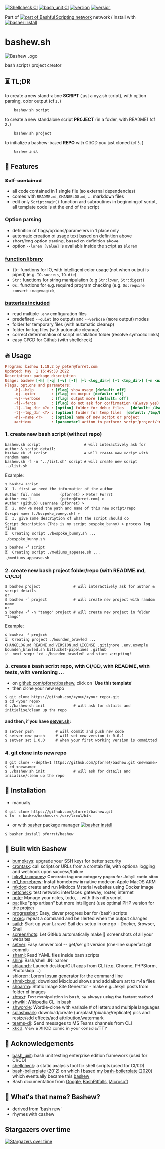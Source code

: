 [![Shellcheck CI](https://github.com/pforret/bashew/actions/workflows/shellcheck.yml/badge.svg)](https://github.com/pforret/bashew/actions/workflows/shellcheck.yml)
[![bash_unit CI](https://github.com/pforret/bashew/actions/workflows/bash_unit.yml/badge.svg)](https://github.com/pforret/bashew/actions/workflows/bash_unit.yml)
[![version](https://img.shields.io/github/v/tag/pforret/bashew)](https://github.com/pforret/bashew/tags)
[![version](https://img.shields.io/github/v/release/pforret/bashew)](https://github.com/pforret/bashew/releases)

Part of [![part of Bashful Scripting network](https://img.shields.io/badge/bashful-scripting-orange)](https://blog.forret.com/portfolio/bashful/) network
/
Install with [![basher install](https://img.shields.io/badge/basher-install-white?logo=gnu-bash&style=flat)](https://www.basher.it/package/)

# bashew.sh

![Bashew Logo](assets/bashew.jpg)

bash script / project creator

## ⏳ TL;DR

to create a new stand-alone **SCRIPT** (just a xyz.sh script), with option parsing, color output (cf `1.`)

        bashew.sh script
    
to create a new standalone script **PROJECT** (in a folder, with README) (cf `2.`)

        bashew.sh project

to initialize a bashew-based **REPO** with CI/CD you just cloned (cf `3.`)

        bashew init
     
## 🎯 Features

### Self-contained
* all code contained in 1 single file (no external dependencies)
* comes with `README.md`, `CHANGELOG.md`, ... markdown files
* edit only `Script:main()` function and subroutines in beginning of script, all template code is at the end of the script

### Option parsing
* definition of flags/options/parameters in 1 place only
* automatic creation of usage text based on definition above
* short/long option parsing, based on definition above
* option `--lorem [value]` is available inside the script as `$lorem`

### [function library](doc/functions.md)
* `IO:` functions for IO, with intelligent color usage (not when output is piped) (e.g. `IO.success`, `IO.die`)
* `Str:` functions for string manipulation (e.g `Str:lower`, `Str:digest`)
* `Os:` functions for e.g. required program checking (e.g. `Os:require convert imagemagick`)

### [batteries included](doc/features.md)
* read multiple `.env` configuration files
* predefined `--quiet` (no output) and `--verbose` (more output) modes
* folder for temporary files (with automatic cleanup)
* folder for log files (with automatic cleanup)
* correct determination of script installation folder (resolve symbolic links)
* easy CI/CD for Github (with shellcheck)

## 🔥 Usage

```ini
Program: bashew 1.18.2 by peter@forret.com
Updated: May  1 16:49:18 2022
Description: package_description
Usage: bashew [-h] [-q] [-v] [-f] [-l <log_dir>] [-t <tmp_dir>] [-n <name>] <action>
Flags, options and parameters:
    -h|--help        : [flag] show usage [default: off]
    -q|--quiet       : [flag] no output [default: off]
    -v|--verbose     : [flag] output more [default: off]
    -f|--force       : [flag] do not ask for confirmation (always yes) [default: off]
    -l|--log_dir <?> : [option] folder for debug files   [default: /Users/pforret/log/bashew]
    -t|--tmp_dir <?> : [option] folder for temp files  [default: /tmp/bashew]
    -n|--name <?>    : [option] name of new script or project
    <action>         : [parameter] action to perform: script/project/init/update
```

### 1. create new bash script (without repo)
```shell
bashew.sh script                    # will interactively ask for author & script details
bashew.sh -f script                 # will create new script with random name
bashew.sh -f -n "../list.sh" script # will create new script ../list.sh
```

Example:
```console
$ bashew script
⏳  1. first we need the information of the author
Author full name         (pforret) > Peter Forret
Author email             (peter@forret.com) > 
Author (github) username (pforret) > 
⏳  2. now we need the path and name of this new script/repo
Script name (./bespoke_bunny.sh) > 
⏳  3. give some description of what the script should do
Script description (This is my script bespoke_bunny) > process log files
⏳  Creating script ./bespoke_bunny.sh ...
./bespoke_bunny.sh

$ bashew -f script 
⏳  Creating script ./mediums_appease.sh ...
./mediums_appease.sh
```

### 2. create new bash project folder/repo (with README.md, CI/CD)
```console
$ bashew project               # will interactively ask for author & script details
or
$ bashew -f project            # will create new project with random name
or
$ bashew -f -n "tango" project # will create new project in folder "tango"
```

Example:
```console
$ bashew -f project
⏳  Creating project ./bounden_brawled ...
CHANGELOG.md README.md VERSION.md LICENSE .gitignore .env.example bounden_brawled.sh bitbucket-pipelines .github  
✅  next step: 'cd ./bounden_brawled' and start scripting!
```

### 3. create a bash script repo, with CI/CD, with README, with tests, with versioning ... 

* on [github.com/pforret/bashew](https://github.com/pforret/bashew), click on '**Use this template**'
* then clone your new repo
```console
$ git clone https://github.com/<you>/<your repo>.git
$ cd <your repo>
$ ./bashew.sh init             # will ask for details and initialise/clean up the repo
```

#### and then, if you have [setver.sh](https://github.com/pforret/setver):
```console
$ setver push          # will commit and push new code
$ setver new patch     # will set new version to 0.0.1
$ setver set 1.0.0     # when your first working version is committed
```
  
### 4. git clone into new repo
```console
$ git clone --depth=1 https://github.com/pforret/bashew.git <newname>
$ cd <newname>
$ ./bashew.sh init             # will ask for details and iniialise/clean up the repo
```

## 🚀 Installation

* manually
````console
$ git clone https://github.com/pforret/bashew.git
$ ln -s bashew/bashew.sh /usr/local/bin
````
    
* or with [basher](https://github.com/basherpm/basher) package manager
  [![basher install](https://img.shields.io/badge/basher-install-white?logo=gnu-bash&style=flat)](https://basher.gitparade.com/package/)

````console
$ basher install pforret/bashew
````

## 🦪 Built with Bashew

* [bumpkeys](https://github.com/pforret/bumpkeys): upgrade your SSH keys for better security
* [crontask](https://github.com/pforret/crontask): call scripts or URLs from a crontab file, with optional logging and webhook upon success/failure
* [jekyll_taxonomy](https://github.com/pforret/jekyll_taxonomy): Generate tag and category pages for Jekyll static sites
* [m1_homebrew](https://github.com/pforret/m1_homebrew): Install homebrew in native mode on Apple MacOS ARM
* [mkdox](https://github.com/pforret/mkdox): create and run Mkdocs Material websites using Docker image
* [netcheck](https://github.com/pforret/netcheck): test network: interfaces, gateway, router, internet
* [note](https://github.com/pforret/note): Manage your notes, todo, ... with this nifty script
* [pa](https://github.com/pforret/pa): like "php artisan" but more intelligent (use optimal PHP version for the project
* [progressbar](https://github.com/pforret/progressbar): Easy, clever progress bar for (bash) scripts
* [rexec](https://github.com/pforret/rexec): repeat a command and be alerted when the output changes
* [saild](https://github.com/pforret/saild): Start up your Laravel Sail dev setup in one go - Docker, Browser, Shell
* [screenshots](https://github.com/pforret/screenshots): Let GitHub automatically make 📸 screenshots of all your websites
* [setver](https://github.com/pforret/setver): Easy semver tool -- get/set git version (one-line superfast git commit)
* [shaml](https://github.com/pforret/shaml): Read YAML files inside bash scripts
* [shini](https://github.com/pforret/shini): Bash/shell .INI parser
* [shlaunch](https://github.com/pforret/shlaunch): Launch desktop/GUI apps from CLI (e.g. Chrome, PHPStorm, Photoshop ...)
* [shlorem](https://github.com/pforret/shlorem): Lorem Ipsum generator for the command line
* [shmixcloud](https://github.com/pforret/shmixcloud): download Mixcloud shows and add album art to m4a files
* [shoarma](https://github.com/pforret/shoarma): Static Image Site Generator - make e.g. Jekyll posts from folder of images
* [shtext](https://github.com/pforret/shtext): Text manipulation in bash, by always using the fastest method
* [shwiki](https://github.com/pforret/shwiki): Wikipedia CLI in bash
* [shwordle](https://github.com/pforret/shwordle): Wordle-clone with variable # of letters and multiple languages
* [splashmark](https://github.com/pforret/splashmark): download/create (unsplash/pixabay/replicate) pics and resize/add effects/add attribution/watermark
* [teams-cli](https://github.com/cinemapub/teams-cli): Send messages to MS Teams channels from CLI
* [xkcd](https://github.com/pforret/xkcd): View a XKCD comic in your console/TTY


## 🙏 Acknowledgements

* [bash_unit](https://github.com/pgrange/bash_unit): bash unit testing enterprise edition framework (used for CI/CD)
* [shellcheck](https://github.com/koalaman/shellcheck): a static analysis tool for shell scripts (used for CI/CD)
* [bash-boilerplate (2012)](https://github.com/oxyc/bash-boilerplate) on which I based my [bash-boilerplate (2020)](https://github.com/pforret/bash-boilerplate) which eventually became this [bashew](https://github.com/pforret/bashew)
* Bash documentation from [Google](https://google.github.io/styleguide/shellguide.html), [BashPitfalls](https://mywiki.wooledge.org/BashPitfalls), [Microsoft](https://github.com/microsoft/code-with-engineering-playbook/blob/master/code-reviews/recipes/Bash.md)

## 🤔 What's that name? Bashew?
* derived from 'bash new'
* rhymes with cashew

## Stargazers over time

[![Stargazers over time](https://starchart.cc/pforret/bashew.svg)](https://starchart.cc/pforret/bashew)
